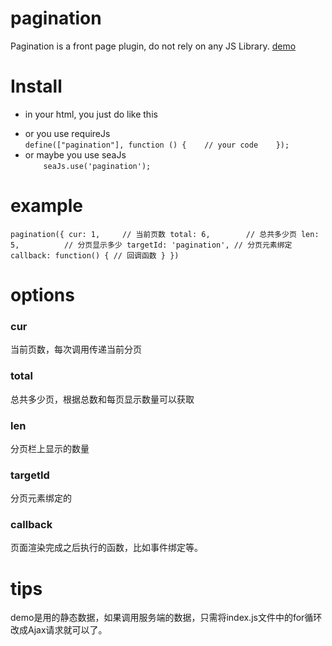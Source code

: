 # pagination
   Pagination is a front page plugin, do not rely on any JS Library.
[demo](http://example.com/)
# Install
+ in your html, you just do like this    

<link rel="stylesheet" href="dist/pagination.css">
<script src="dist/pagination.js"></script>     

+ or you use requireJs      
`
define(["pagination"], function () {   
	// your code   
});   
`  
+ or maybe you use seaJs  
`    
seaJs.use('pagination');   
`   
   
# example

`
pagination({
	cur: 1,     // 当前页数
	total: 6,        // 总共多少页
	len: 5,          // 分页显示多少
	targetId: 'pagination', // 分页元素绑定
	callback: function() {
		// 回调函数
	}
})
`

# options

### cur
当前页数，每次调用传递当前分页

### total
总共多少页，根据总数和每页显示数量可以获取

### len
分页栏上显示的数量

### targetId
分页元素绑定的

### callback
页面渲染完成之后执行的函数，比如事件绑定等。

# tips
demo是用的静态数据，如果调用服务端的数据，只需将index.js文件中的for循环改成Ajax请求就可以了。

